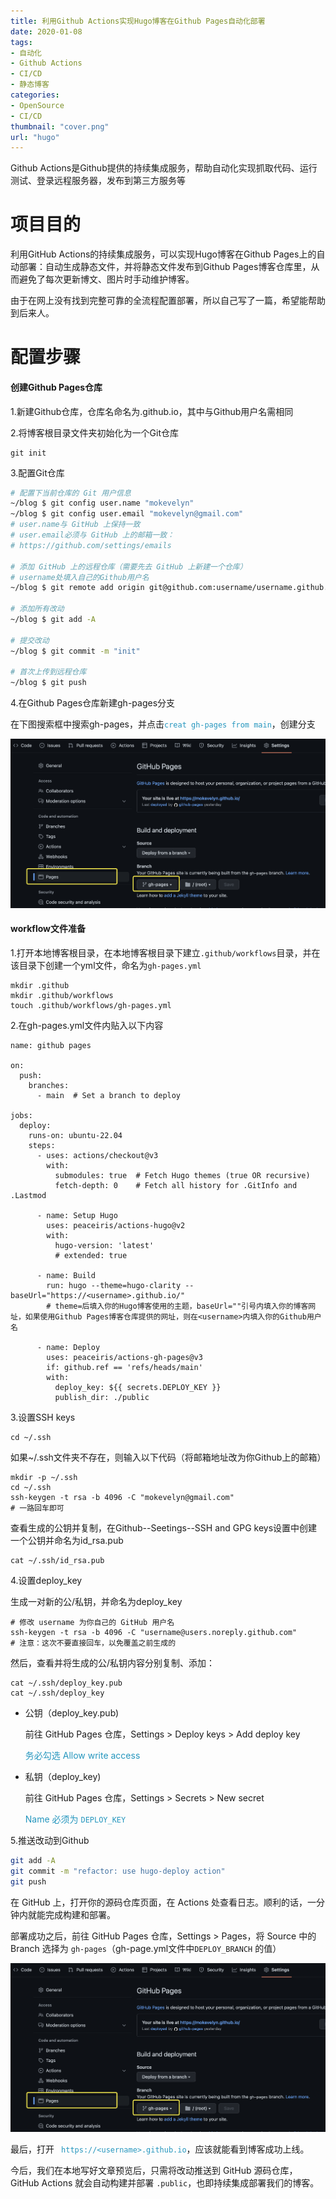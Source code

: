 ```yaml
---
title: 利用Github Actions实现Hugo博客在Github Pages自动化部署
date: 2020-01-08
tags:
- 自动化
- Github Actions
- CI/CD
- 静态博客
categories: 
- OpenSource
- CI/CD
thumbnail: "cover.png"
url: "hugo"
---
```




Github Actions是Github提供的持续集成服务，帮助自动化实现抓取代码、运行测试、登录远程服务器，发布到第三方服务等

<!--more-->



# 项目目的

利用GitHub Actions的持续集成服务，可以实现Hugo博客在Github Pages上的自动部署：自动生成静态文件，并将静态文件发布到Github Pages博客仓库里，从而避免了每次更新博文、图片时手动维护博客。



由于在网上没有找到完整可靠的全流程配置部署，所以自己写了一篇，希望能帮助到后来人。



# 配置步骤

#### 创建Github Pages仓库

1.新建Github仓库，仓库名命名为<username>.github.io，其中<username>与Github用户名需相同



2.将博客根目录文件夹初始化为一个Git仓库

```
git init
```



3.配置Git仓库

```sh
# 配置下当前仓库的 Git 用户信息
~/blog $ git config user.name "mokevelyn"
~/blog $ git config user.email "mokevelyn@gmail.com"
# user.name与 GitHub 上保持一致
# user.email必须与 GitHub 上的邮箱一致：
# https://github.com/settings/emails

# 添加 GitHub 上的远程仓库（需要先去 GitHub 上新建一个仓库）
# username处填入自己的Github用户名
~/blog $ git remote add origin git@github.com:username/username.github.io.git

# 添加所有改动
~/blog $ git add -A

# 提交改动
~/blog $ git commit -m "init"

# 首次上传到远程仓库
~/blog $ git push
```



4.在Github Pages仓库新建gh-pages分支

在下图搜索框中搜索gh-pages，并点击<font color=#2596be>`creat gh-pages from main`</font>，创建分支

<img src="image-20221018204921588.png" alt="image-20221018204921588" style="zoom:50%;" />



#### workflow文件准备

1.打开本地博客根目录，在本地博客根目录下建立`.github/workflows`目录，并在该目录下创建一个yml文件，命名为`gh-pages.yml`

```
mkdir .github
mkdir .github/workflows
touch .github/workflows/gh-pages.yml
```



2.在gh-pages.yml文件内贴入以下内容

```
name: github pages

on:
  push:
    branches:
      - main  # Set a branch to deploy

jobs:
  deploy:
    runs-on: ubuntu-22.04
    steps:
      - uses: actions/checkout@v3
        with:
          submodules: true  # Fetch Hugo themes (true OR recursive)
          fetch-depth: 0    # Fetch all history for .GitInfo and .Lastmod

      - name: Setup Hugo
        uses: peaceiris/actions-hugo@v2
        with:
          hugo-version: 'latest'
          # extended: true

      - name: Build
        run: hugo --theme=hugo-clarity --baseUrl="https://<username>.github.io/"
        # theme=后填入你的Hugo博客使用的主题，baseUrl=""引号内填入你的博客网址，如果使用Github Pages博客仓库提供的网址，则在<username>内填入你的Github用户名

      - name: Deploy
        uses: peaceiris/actions-gh-pages@v3
        if: github.ref == 'refs/heads/main'
        with:
          deploy_key: ${{ secrets.DEPLOY_KEY }}  
          publish_dir: ./public  
```



3.设置SSH keys

```
cd ~/.ssh
```

如果~/.ssh文件夹不存在，则输入以下代码（将邮箱地址改为你Github上的邮箱）

```
mkdir -p ~/.ssh
cd ~/.ssh
ssh-keygen -t rsa -b 4096 -C "mokevelyn@gmail.com"
# 一路回车即可
```

查看生成的公钥并复制，在Github--Seetings--SSH and GPG keys设置中创建一个公钥并命名为id_rsa.pub

```
cat ~/.ssh/id_rsa.pub
```



4.设置deploy_key

生成一对新的公/私钥，并命名为deploy_key

```
# 修改 username 为你自己的 GitHub 用户名
ssh-keygen -t rsa -b 4096 -C "username@users.noreply.github.com"
# 注意：这次不要直接回车，以免覆盖之前生成的
```



然后，查看并将生成的公/私钥内容分别复制、添加：

```
cat ~/.ssh/deploy_key.pub
cat ~/.ssh/deploy_key
```

- 公钥（deploy_key.pub)

  前往 GitHub Pages 仓库，Settings > Deploy keys > Add deploy key

  <font color=#2596be>务必勾选 Allow write access</font>

- 私钥（deploy_key)

  前往 GitHub Pages 仓库，Settings > Secrets > New secret

  <font color=#2596be>Name 必须为 `DEPLOY_KEY`</font>

  

5.推送改动到Github

```bash
git add -A
git commit -m "refactor: use hugo-deploy action"
git push
```



在 GitHub 上，打开你的源码仓库页面，在 Actions 处查看日志。顺利的话，一分钟内就能完成构建和部署。

部署成功之后，前往 GitHub Pages 仓库，Settings > Pages，将 Source 中的 Branch 选择为 `gh-pages`（gh-page.yml文件中`DEPLOY_BRANCH` 的值）

<img src="image-20221018204921588.png" alt="image-20221018204921588" style="zoom:50%;" />



最后，打开<font color =#2596be> ` https://<username>.github.io`</font>，应该就能看到博客成功上线。

今后，我们在本地写好文章预览后，只需将改动推送到 GitHub 源码仓库，GitHub Actions 就会自动构建并部署 `.public`，也即持续集成部署我们的博客。